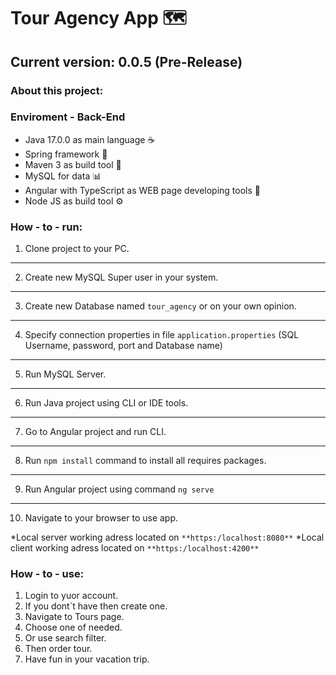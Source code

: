 # Tour Agency App 🗺
## Current version: 0.0.5 (Pre-Release)
### **About this project:**


### Enviroment  - Back-End 
- Java 17.0.0 as main language ☕
- Spring framework 🍃
- Maven 3 as build tool 🔨
- MySQL for data 📊
- Angular with TypeScript as WEB page developing tools 🚨
- Node JS as build tool ⚙

### How - to - run:
1) Clone project to your PC.
---
2) Create new MySQL Super user in your system.
---
3) Create new Database named `tour_agency` or on your own opinion. 
---
4) Specify connection properties in file `application.properties` (SQL Username, password, port and Database name)
---
5) Run MySQL Server.
---
6) Run Java project using CLI or IDE tools.
---
7) Go to Angular project and run CLI.
---
8) Run `npm install` command to install all requires packages.
---
9) Run Angular project using command `ng serve`
---
10) Navigate to your browser to use app.

*Local server working adress located on `**https:/localhost:8080**`
*Local client working adress located on `**https:/localhost:4200**`

### How - to - use:
1) Login to yuor account.
2) If you dont`t have then create one.
3) Navigate to Tours page.
4) Choose one of needed.
5) Or use search filter.
6) Then order tour.
7) Have fun in your vacation trip. 
